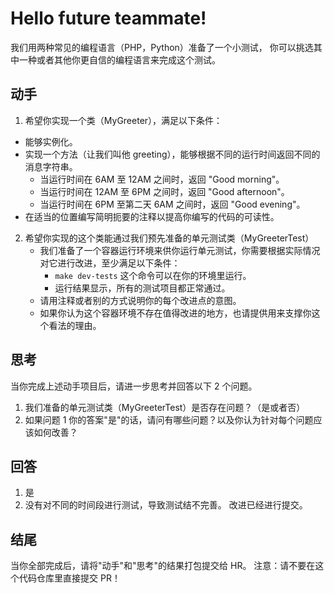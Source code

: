 # Hello future teammate!

我们用两种常见的编程语言（PHP，Python）准备了一个小测试，
你可以挑选其中一种或者其他你更自信的编程语言来完成这个测试。

## 动手

1. 希望你实现一个类（MyGreeter），满足以下条件：

- 能够实例化。
- 实现一个方法（让我们叫他 greeting），能够根据不同的运行时间返回不同的消息字符串。
  - 当运行时间在 6AM 至 12AM 之间时，返回 "Good morning"。
  - 当运行时间在 12AM 至 6PM 之间时，返回 "Good afternoon"。
  - 当运行时间在 6PM 至第二天 6AM 之间时，返回 "Good evening"。
- 在适当的位置编写简明扼要的注释以提高你编写的代码的可读性。

2. 希望你实现的这个类能通过我们预先准备的单元测试类（MyGreeterTest）
   - 我们准备了一个容器运行环境来供你运行单元测试，你需要根据实际情况对它进行改进，至少满足以下条件：
     - `make dev-tests` 这个命令可以在你的环境里运行。
     - 运行结果显示，所有的测试项目都正常通过。
   - 请用注释或者别的方式说明你的每个改进点的意图。
   - 如果你认为这个容器环境不存在值得改进的地方，也请提供用来支撑你这个看法的理由。

## 思考

当你完成上述动手项目后，请进一步思考并回答以下 2 个问题。

1. 我们准备的单元测试类（MyGreeterTest）是否存在问题？（是或者否）
2. 如果问题 1 你的答案"是"的话，请问有哪些问题？以及你认为针对每个问题应该如何改善？

## 回答

1. 是
2. 没有对不同的时间段进行测试，导致测试结不完善。 改进已经进行提交。

## 结尾

当你全部完成后，请将"动手"和"思考"的结果打包提交给 HR。
注意：请不要在这个代码仓库里直接提交 PR！
